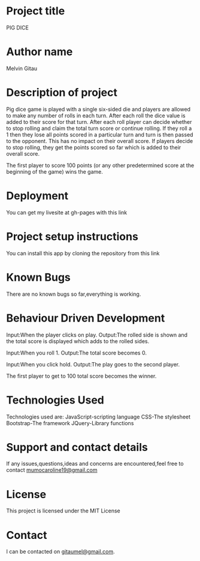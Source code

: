 # Project title
PIG DICE
# Author name
Melvin Gitau
# Description of project
Pig dice game is played with a single six-sided die and players are allowed to make any number of rolls in each turn. After each roll the dice value is added to their score for that turn. After each roll player can decide whether to stop rolling and claim the total turn score or continue rolling. If they roll a 1 then they lose all points scored in a particular turn and turn is then passed to the opponent. This has no impact on their overall score. If players decide to stop rolling, they get the points scored so far which is added to their overall score.

The first player to score 100 points (or any other predetermined score at the beginning of the game) wins the game.

# Deployment
You can get my livesite at gh-pages with this link  

# Project setup instructions
You can install this app by cloning the repository from this link

# Known Bugs
There are no known bugs so far,everything is working.
# Behaviour Driven Development
Input:When the player clicks on play.
Output:The rolled side is shown and the total score is displayed which adds to the rolled sides.

Input:When you roll 1.
Output:The total score becomes 0.

Input:When you click hold.
Output:The play goes to the second player.

The first player to get to 100 total score becomes the winner.  


# Technologies Used
Technologies used are:
JavaScript-scripting language
CSS-The stylesheet
Bootstrap-The framework
JQuery-Library functions

# Support and contact details
 If any issues,questions,ideas and concerns are encountered,feel free to contact mumocaroline19@gmail.com

# License
This project is licensed under the MIT License

# Contact
I can be contacted on gitaumel@gmail.com.
